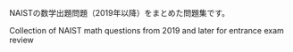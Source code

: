 NAISTの数学出題問題（2019年以降）をまとめた問題集です。

 Collection of NAIST math questions from 2019 and later for entrance exam review
